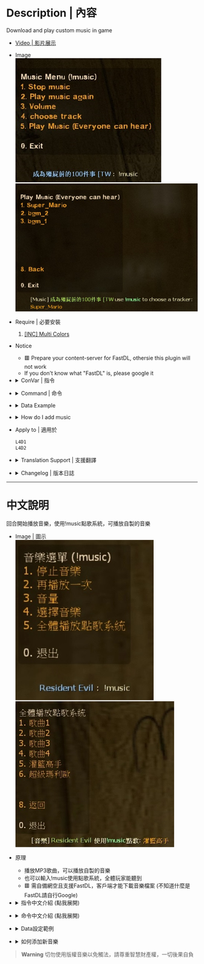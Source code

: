 # Description | 內容
Download and play custom music in game

* [Video | 影片展示](https://youtu.be/PqnBI-G-kOk)

* Image
	<br/>![l4d_MusicMapStart_1](image/l4d_MusicMapStart_1.jpg)
	<br/>![l4d_MusicMapStart_2](image/l4d_MusicMapStart_2.jpg)

* Require | 必要安裝
	1. [[INC] Multi Colors](https://github.com/fbef0102/L4D1_2-Plugins/releases/tag/Multi-Colors)

* Notice
	* 🟥 Prepare your content-server for FastDL, othersie this plugin will not work
	* If you don't know what "FastDL" is, please google it

* <details><summary>ConVar | 指令</summary>

    * cfg/sourcemod/l4d_MusicMapStart.cfg
		```php
		// Delay (in sec.) playing the music to client after player joins server.
		l4d_music_mapstart_delay_joinserver "3.0"

		// Delay (in sec.) playing the music on round starts.
		l4d_music_mapstart_delay_roundstart "1.0"

		// How many random music files to download from 'data/music_mapstart.txt' each map. [0 - all at once]
		l4d_music_mapstart_download_number "3"

		// Enable plugin. (1 - On / 0 - Off)
		l4d_music_mapstart_enable "1"

		// Play the music to client after player joins server? (1 - Yes, 0 - No)
		l4d_music_mapstart_play_joinserver "1"

		// Play the music to everyone on round starts. (1 - Yes, 0 - No)
		l4d_music_mapstart_play_roundstart "1"

		// Players with these flags have access to play music that everyone can hear. (Empty = Everyone, -1: Nobody)
		l4d_music_mapstart_playmusic_access_flag ""

		// Time in seconds all players can not play music everyone can hear agagin from !music menu. (0=off)
		l4d_music_mapstart_playmusic_cooldown "3.0"

		// Show !music menu after player joins server? (1 - Yes, 0 - No)
		l4d_music_mapstart_showmenu_joinserver "0"

		// Show !music menu on round start? (1 - Yes, 0 - No)
		l4d_music_mapstart_showmenu_roundstart "1"
		```
</details>

* <details><summary>Command | 命令</summary>
    
	* **Music menu**
		```php
		sm_music
		```

	* **Turn off music when round start/join server**
		```php
		mp3off
		```

	* **Turn on music when round start/join server**
		```php
		mp3on
		```

	* **Update music list from config (Adm required: ADMFLAG_BAN)**
		```php
		sm_music_update
		```
</details>

* <details><summary>Data Example</summary>

	* data\music_mapstart.txt
		```php
		TS_SERVER/SLAM_DUNK.mp3 TAG- SLAM_DUNK //TS_SERVER/SLAM_DUNK.mp3 is the path of the MP3, relative to "sound" folder. SLAM_DUNK is the song Name whatever you want
		TS_SERVER/Super_Mario.mp3 TAG- Super_Mario
		```
</details>

* <details><summary>How do I add music</summary>

	1. Preparation of mp3 files
		* file names
			* Ensure no file has space or special characters like "long dash" (–) or so.
		* sample rate
			* All MP3 files must be encoded in 44100 Hz sample rate, otherwise it may not play at all.
			* To ensure, you can download [MP3 Quality Modifier tool](https://mp3-quality-modifier.en.softonic.com/download) and re-encode all files at once.

		* file size
			* Next, it is recommended every file will not be > 5 MB. in size (to improve download speed).
			* To decrease the size, sort all your files by size, send the files > 5 MB to above tool and re-encode them in 128 (or 192) Kbit/s bitrate (select "constant" mode first).

	2. Preparation the list
		* Download all files(addons and sound).
		* Put them in your game folder
    		* If L4D1, ```Left 4 Dead Dedicated Server\left4dead```
    		* If L4D2, ```Left 4 Dead 2 Dedicated Server\left4dead2```
		* Copy YOUR MP3 files to sound/TS_SERVER folder.
		* Add the path of the MP3 to the main config file "addons\sourcemod\data\music_mapstart.txt". The path has to be put relative to the sound folder.
		* Prepare your content-server for FastDL, if you don't know what "FastDL" is, please google it

	3. Setup server to work with downloadable content
		* ConVars in your cfg/server.cfg should be:
			* If you are L4D1
				```php
				sm_cvar sv_allowdownload "1"
				sm_cvar sv_downloadurl "http://your-content-server.com/game/left4dead/"
				```
			* If you are L4D2
				```php
				sm_cvar sv_allowdownload "1"
				sm_cvar sv_downloadurl "http://your-content-server.com/game/left4dead2"	
				```

	4. Uploading files to server.
		* Upload "sound" folder to content-server
			* If you are L4D1, ```your-content-server.com/game/left4dead/sound/``` 
			* If you are L4D2, ```your-content-server.com/game/left4dead2/sound/```
		* Upload "sound" folder to your game server.
    		* If you are L4D1, ```Left 4 Dead Dedicated Server\left4dead\sound\```
    		* If you are L4D2, ```Left 4 Dead 2 Dedicated Server\left4dead2\sound\```
		* Upload "sound" folder to your client's game folder (for test).
    		* If you are L4D1, ```left 4 dead\left4dead\sound\```
    		* If you are L4D2, ```Left 4 Dead 2\left4dead2\sound\```

	5. Start the server and test
		* Launch your game, Options-> Multiplayer -> CUSTOM SERVER CONTENT -> Allow All
		<br/>![l4d_MusicMapStart_0](image/l4d_MusicMapStart_0.jpg)
		* Connect to server. 
		* Type !music in chatbox.
</details>

* Apply to | 適用於
	```
	L4D1
	L4D2
	```

* <details><summary>Translation Support | 支援翻譯</summary>

	```
	English
	繁體中文
	简体中文
	Russian
	```
</details>

* <details><summary>Changelog | 版本日誌</summary>

    * 1.5h (2024-1-8)
		* Improve Code

    * 1.4h (2022-11-16)
	    * Add new convars.
	    * say !mp3off to turn off round start music
	    * say !mp3on to turn on round start music
	    * list all songs in menu and you can play specific song.
	    * only one song will be downloaded to client each map or download all at once
	    * play song to client when joining server.
	    * player can choose a tracker from music menu(!music), all players can hear it.
		* Name your songs in data

    * v1.3
	    * [original plugin by Dragokas](https://forums.alliedmods.net/showthread.php?p=2644771)
</details>

- - - -
# 中文說明
回合開始播放音樂，使用!music點歌系統，可播放自製的音樂

* Image | 圖示
	<br/>![l4d_MusicMapStart_1](image/zho/l4d_MusicMapStart_1.jpg)
	<br/>![l4d_MusicMapStart_2](image/zho/l4d_MusicMapStart_2.jpg)

* 原理
    * 播放MP3歌曲，可以播放自製的音樂
	* 也可以輸入!music使用點歌系統，全體玩家能聽到
	* 🟥 需自備網空且支援FastDL，客戶端才能下載音樂檔案 (不知道什麼是FastDL請自行Google)

* <details><summary>指令中文介紹 (點我展開)</summary>

    * cfg/sourcemod/l4d_MusicMapStart.cfg
		```php
		// 玩家連線伺服器之後過多少秒才播放音樂
		l4d_music_mapstart_delay_joinserver "3.0"

		// 回合開始之後過多少秒才播放音樂
		l4d_music_mapstart_delay_roundstart "1.0"

		// 介面顯示的音樂歌曲數量 [0 - 介面顯示全部的音樂歌曲]
		// 每張關卡下載的音樂歌曲數量 [0 - 下載全部的音樂歌曲]
		l4d_music_mapstart_download_number "3"

		// 開啟此插件. (1 - 開啟 / 0 - 關閉)
		l4d_music_mapstart_enable "1"

		// 玩家連線伺服器之後播放音樂? (1 - 播放, 0 - 不播放)
		l4d_music_mapstart_play_joinserver "1"

		// 回合開始之後播放音樂? (1 - 播放, 0 - 不播放)
		l4d_music_mapstart_play_roundstart "1"

		// 有這些權限的人能使用點歌系統. (空白 = 任何人能使用, -1 = 無人能使用)
		l4d_music_mapstart_playmusic_access_flag ""

		// 點歌系統冷卻時間 (0=無冷卻時間)
		l4d_music_mapstart_playmusic_cooldown "3.0"

		// 玩家連線伺服器之後顯示!music介面? (1 - 顯示, 0 - 不顯示)
		l4d_music_mapstart_showmenu_joinserver "0"

		// 回合開始之後顯示!music介面? (1 - 顯示, 0 - 不顯示)
		l4d_music_mapstart_showmenu_roundstart "1"
		```
</details>

* <details><summary>命令中文介紹 (點我展開)</summary>

	* **顯示!music音樂介面**
		```php
		sm_music
		```

	* **關閉回合開始與連線音樂**
		```php
		mp3off
		```

	* **開啟回合開始與連線音樂**
		```php
		mp3on
		```

	* **刷新音樂列表Data文件 (管理員權限: ADMFLAG_BAN)**
		```php
		sm_music_update
		```
</details>

* <details><summary>Data設定範例</summary>
	
	* data\music_mapstart.txt
		```php
		TS_SERVER/SLAM_DUNK.mp3 TAG- 灌籃高手 //TS_SERVER/SLAM_DUNK.mp3 是MP3檔案路徑，不能有中文，相對於 "sound" 資料夾。灌籃高手 是歌曲名，可自己命名寫中文
		TS_SERVER/Super_Mario.mp3 TAG- 超級瑪利歐
		```
</details>

* <details><summary>如何添加新音樂</summary>

	1. MP3文件的準備
		* 文件名
			* 確保沒有文件有空格或特殊字符，如"長破折號"(–) 等。
			* 不能有中文

		* 採樣率
			* 所有 MP3 文件必須以 44100 Hz 採樣率編碼，否則可能根本無法播放。
			* 為了確保，您可以下載 [MP3 質量修改器工具](https://mp3-quality-modifier.en.softonic.com/download) 並一次重新編碼所有文件。

		* 文件大小
			* 接下來，建議每個文件不要> 5 MB。大小（以提高下載速度）。
			* 要減小大小，請按大小對所有文件進行排序，將大於 5 MB 的文件發送到上述工具並以 128（或 192）Kbit/s 比特率重新編碼（首先選擇"恆定"模式）。

	2. 準備清單
		* 下載所有文件（插件和聲音）。
		* 將它們放在正確的資料夾中（"Left 4 Dead Dedicated Server\left4dead"或"Left 4 Dead 2 Dedicated Server\left4dead2"資料夾，具體取決於您的遊戲）。
		* 將您的 MP3 文件複製到 sound/TS_SERVER 資料夾。
		* 將音樂檔案的路徑添加到主配置文件"addons\sourcemod\data\music_mapstart.txt"。路徑必須相對於sound資料夾，需寫上副檔名。
		* 準備你的網空並可以支援FastDL, 不知道什麼是FastDL請自行Google

	3. 設置服務器以處理可下載的內容
		* 寫入以下內容到cfg/server.cfg
			* 如果你是 L4D1
				```php
				sm_cvar sv_allowdownload "1"
				sm_cvar sv_downloadurl "http://your-content-server.com/game/left4dead/"
				```
			* 如果你是 L4D2
				```php
				sm_cvar sv_allowdownload "1"
				sm_cvar sv_downloadurl "http://your-content-server.com/game/left4dead2"	
				```

	4. 上傳文件到服務器
		* 將"sound" 資料夾上傳到網空服務器
			* 如果你是 L4D1，```your-content-server.com/game/left4dead/sound/```
			* 如果你是 L4D2，```your-content-server.com/game/left4dead2/sound/```
		* 將"sound" 資料夾上傳到您的遊戲伺服器資料夾。
    		* 如果你是 L4D1，```Left 4 Dead Dedicated Server\left4dead\sound\```
    		* 如果你是 L4D2，```Left 4 Dead 2 Dedicated Server\left4dead2\sound\```
		* 將"sound" 資料夾上傳到您的遊戲資料夾（用於測試）。
    		* 如果你是 L4D1，```left 4 dead\left4dead\sound\```
    		* 如果你是 L4D2，```Left 4 Dead 2\left4dead2\sound\```

	5. 啟動服務器並測試
		* 打開你的遊戲，選項->多人連線->自訂伺服器內容->全部允許
		<br/>![zho/l4d_MusicMapStart_0](image/zho/l4d_MusicMapStart_0.jpg)
		* 連線到伺服器
		* 在聊天視窗輸入!music
</details>

> __Warning__ 切勿使用版權音樂以免觸法，請尊重智慧財產權，一切後果自負

